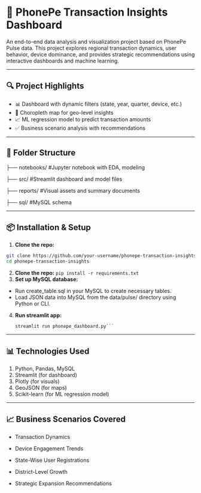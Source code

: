 # 📲 PhonePe Transaction Insights Dashboard

An end-to-end data analysis and visualization project based on PhonePe Pulse data. This project explores regional transaction dynamics, user behavior, device dominance, and provides strategic recommendations using interactive dashboards and machine learning.

---

## 🔍 Project Highlights

- 📊 Dashboard with dynamic filters (state, year, quarter, device, etc.)
- 📍 Choropleth map for geo-level insights
- 📈 ML regression model to predict transaction amounts
- ✅ Business scenario analysis with recommendations

---

## 📁 Folder Structure

├── notebooks/ #Jupyter notebook with EDA, modeling

├── src/ #Streamlit dashboard and model files

├── reports/ #Visual assets and summary documents

├── sql/ #MySQL schema

---

## 📦 Installation & Setup

1. **Clone the repo:**
```bash
git clone https://github.com/your-username/phonepe-transaction-insights.git
cd phonepe-transaction-insights
```

2.  **Clone the repo:**
   ```pip install -r requirements.txt ```
3. **Set up MySQL database:**
- Run create_table.sql in your MySQL to create necessary tables.
- Load JSON data into MySQL from the data/pulse/ directory using Python or CLI.

4. **Run streamlit app:**
   ```cd src
   streamlit run phonepe_dashboard.py```
---

## 📊 Technologies Used
1. Python, Pandas, MySQL
2. Streamlit (for dashboard)
3. Plotly (for visuals)
4. GeoJSON (for maps)
5. Scikit-learn (for ML regression model)

---

## 📈 Business Scenarios Covered
- Transaction Dynamics

- Device Engagement Trends

- State-Wise User Registrations

- District-Level Growth

- Strategic Expansion Recommendations

  


